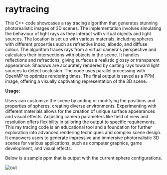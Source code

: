 # raytracing

This C++ code showcases a ray tracing algorithm that generates stunning photorealistic images of 3D scenes. The implementation involves simulating the behaviour of light rays as they interact with virtual objects and light sources. The location is set up with various materials, including spheres with different properties such as refractive index, albedo, and diffuse colour. The algorithm traces rays from a virtual camera's perspective and calculates their intersections with objects in the scene. It handles reflections and refractions, giving surfaces a realistic glossy or transparent appearance. Shadows are accurately rendered by casting rays toward light sources to detect occlusion. The code uses parallel processing with OpenMP to optimize rendering times. The final output is saved as a PPM image, offering a visually captivating representation of the 3D scene.

**Usage:**

Users can customize the scene by adding or modifying the positions and properties of spheres, creating diverse environments. Experimenting with different materials allows for the creation of unique surface appearances and visual effects. Adjusting camera parameters like field of view and resolution offers flexibility in tailoring the output to specific requirements. This ray tracing code is an educational tool and a foundation for further exploration into advanced rendering techniques and complex scene design. It empowers users to generate impressive and immersive photorealistic 3D scenes for various applications, such as computer graphics, game development, and visual effects.

Below is a sample ppm that is output with the current sphere configurations. 

![out](https://github.com/preetmakani/raytracing/assets/40505135/eec53d29-a242-4b27-8dc8-25a58666f77f)
